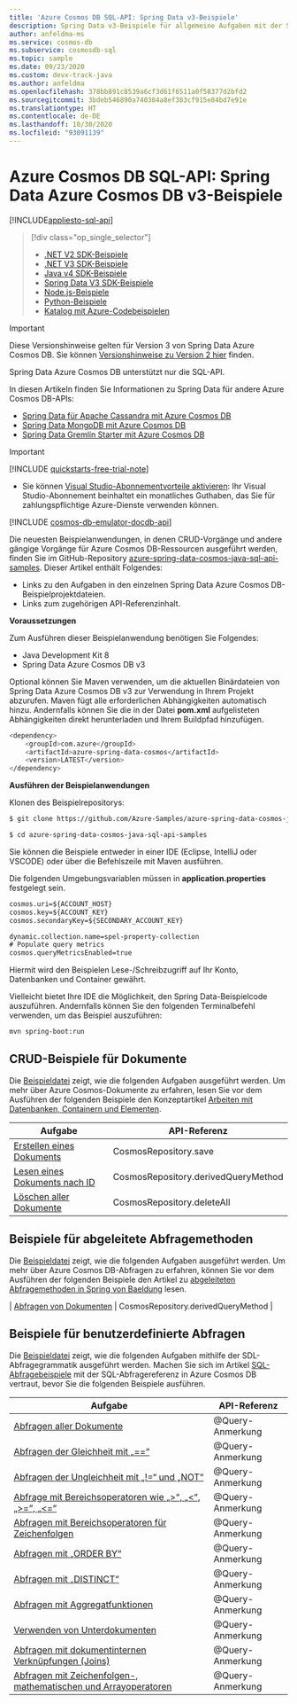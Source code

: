 ```yaml
---
title: 'Azure Cosmos DB SQL-API: Spring Data v3-Beispiele'
description: Spring Data v3-Beispiele für allgemeine Aufgaben mit der SQL-API von Azure Cosmos DB (einschließlich CRUD-Vorgängen) finden Sie auf GitHub.
author: anfeldma-ms
ms.service: cosmos-db
ms.subservice: cosmosdb-sql
ms.topic: sample
ms.date: 09/23/2020
ms.custom: devx-track-java
ms.author: anfeldma
ms.openlocfilehash: 378bb891c8539a6cf3d61f6511a0f58377d2bfd2
ms.sourcegitcommit: 3bdeb546890a740384a8ef383cf915e84bd7e91e
ms.translationtype: HT
ms.contentlocale: de-DE
ms.lasthandoff: 10/30/2020
ms.locfileid: "93091139"
---
```

# <a name="azure-cosmos-db-sql-api-spring-data-azure-cosmos-db-v3-examples"></a>Azure Cosmos DB SQL-API: Spring Data Azure Cosmos DB v3-Beispiele
[!INCLUDE[appliesto-sql-api](includes/appliesto-sql-api.md)]

> [!div class="op_single_selector"]
> * [.NET V2 SDK-Beispiele](sql-api-dotnet-samples.md)
> * [.NET V3 SDK-Beispiele](sql-api-dotnet-v3sdk-samples.md)
> * [Java v4 SDK-Beispiele](sql-api-java-sdk-samples.md)
> * [Spring Data V3 SDK-Beispiele](sql-api-spring-data-sdk-samples.md)
> * [Node.js-Beispiele](sql-api-nodejs-samples.md)
> * [Python-Beispiele](sql-api-python-samples.md)
> * [Katalog mit Azure-Codebeispielen](https://azure.microsoft.com/resources/samples/?sort=0&service=cosmos-db)
> 
> 

> [!IMPORTANT]  
> Diese Versionshinweise gelten für Version 3 von Spring Data Azure Cosmos DB. Sie können [Versionshinweise zu Version 2 hier](sql-api-sdk-java-spring-v2.md) finden. 
>
> Spring Data Azure Cosmos DB unterstützt nur die SQL-API.
>
> In diesen Artikeln finden Sie Informationen zu Spring Data für andere Azure Cosmos DB-APIs:
> * [Spring Data für Apache Cassandra mit Azure Cosmos DB](/azure/developer/java/spring-framework/configure-spring-data-apache-cassandra-with-cosmos-db)
> * [Spring Data MongoDB mit Azure Cosmos DB](/azure/developer/java/spring-framework/configure-spring-data-mongodb-with-cosmos-db)
> * [Spring Data Gremlin Starter mit Azure Cosmos DB](/azure/developer/java/spring-framework/configure-spring-data-gremlin-java-app-with-cosmos-db)
>

> [!IMPORTANT]  
>[!INCLUDE [quickstarts-free-trial-note](../../includes/quickstarts-free-trial-note.md)]
>  
>- Sie können [Visual Studio-Abonnementvorteile aktivieren](https://azure.microsoft.com/pricing/member-offers/msdn-benefits-details/?ref=microsoft.com&utm_source=microsoft.com&utm_medium=docs&utm_campaign=visualstudio): Ihr Visual Studio-Abonnement beinhaltet ein monatliches Guthaben, das Sie für zahlungspflichtige Azure-Dienste verwenden können.
>
>[!INCLUDE [cosmos-db-emulator-docdb-api](../../includes/cosmos-db-emulator-docdb-api.md)]
>

Die neuesten Beispielanwendungen, in denen CRUD-Vorgänge und andere gängige Vorgänge für Azure Cosmos DB-Ressourcen ausgeführt werden, finden Sie im GitHub-Repository [azure-spring-data-cosmos-java-sql-api-samples](https://github.com/Azure-Samples/azure-spring-data-cosmos-java-sql-api-samples). Dieser Artikel enthält Folgendes:

* Links zu den Aufgaben in den einzelnen Spring Data Azure Cosmos DB-Beispielprojektdateien. 
* Links zum zugehörigen API-Referenzinhalt.

**Voraussetzungen**

Zum Ausführen dieser Beispielanwendung benötigen Sie Folgendes:

* Java Development Kit 8
* Spring Data Azure Cosmos DB v3

Optional können Sie Maven verwenden, um die aktuellen Binärdateien von Spring Data Azure Cosmos DB v3 zur Verwendung in Ihrem Projekt abzurufen. Maven fügt alle erforderlichen Abhängigkeiten automatisch hinzu. Andernfalls können Sie die in der Datei **pom.xml** aufgelisteten Abhängigkeiten direkt herunterladen und Ihrem Buildpfad hinzufügen.

```bash
<dependency>
    <groupId>com.azure</groupId>
    <artifactId>azure-spring-data-cosmos</artifactId>
    <version>LATEST</version>
</dependency>
```

**Ausführen der Beispielanwendungen**

Klonen des Beispielrepositorys:
```bash
$ git clone https://github.com/Azure-Samples/azure-spring-data-cosmos-java-sql-api-samples

$ cd azure-spring-data-cosmos-java-sql-api-samples
```

Sie können die Beispiele entweder in einer IDE (Eclipse, IntelliJ oder VSCODE) oder über die Befehlszeile mit Maven ausführen.

Die folgenden Umgebungsvariablen müssen in **application.properties** festgelegt sein.

```xml
cosmos.uri=${ACCOUNT_HOST}
cosmos.key=${ACCOUNT_KEY}
cosmos.secondaryKey=${SECONDARY_ACCOUNT_KEY}

dynamic.collection.name=spel-property-collection
# Populate query metrics
cosmos.queryMetricsEnabled=true
```

Hiermit wird den Beispielen Lese-/Schreibzugriff auf Ihr Konto, Datenbanken und Container gewährt.

Vielleicht bietet Ihre IDE die Möglichkeit, den Spring Data-Beispielcode auszuführen. Andernfalls können Sie den folgenden Terminalbefehl verwenden, um das Beispiel auszuführen:

```bash
mvn spring-boot:run
```

## <a name="document-crud-examples"></a>CRUD-Beispiele für Dokumente
Die [Beispieldatei](https://github.com/Azure-Samples/azure-spring-data-cosmos-java-sql-api-samples/blob/main/src/main/java/com/azure/cosmos/springexamples/quickstart/sync/SampleApplication.java) zeigt, wie die folgenden Aufgaben ausgeführt werden. Um mehr über Azure Cosmos-Dokumente zu erfahren, lesen Sie vor dem Ausführen der folgenden Beispiele den Konzeptartikel [Arbeiten mit Datenbanken, Containern und Elementen](account-databases-containers-items.md).

| Aufgabe | API-Referenz |
| --- | --- |
| [Erstellen eines Dokuments](https://github.com/Azure-Samples/azure-spring-data-cosmos-java-sql-api-samples/blob/main/src/main/java/com/azure/cosmos/springexamples/quickstart/sync/SampleApplication.java#L46-L47) | CosmosRepository.save |
| [Lesen eines Dokuments nach ID](https://github.com/Azure-Samples/azure-spring-data-cosmos-java-sql-api-samples/blob/main/src/main/java/com/azure/cosmos/springexamples/quickstart/sync/SampleApplication.java#L56-L58) | CosmosRepository.derivedQueryMethod |
| [Löschen aller Dokumente](https://github.com/Azure-Samples/azure-spring-data-cosmos-java-sql-api-samples/blob/main/src/main/java/com/azure/cosmos/springexamples/quickstart/sync/SampleApplication.java#L39-L41) | CosmosRepository.deleteAll |

## <a name="derived-query-method-examples"></a>Beispiele für abgeleitete Abfragemethoden
Die [Beispieldatei](https://github.com/Azure-Samples/azure-spring-data-cosmos-java-sql-api-samples/blob/main/src/main/java/com/azure/cosmos/springexamples/quickstart/sync/SampleApplication.java) zeigt, wie die folgenden Aufgaben ausgeführt werden. Um mehr über Azure Cosmos DB-Abfragen zu erfahren, können Sie vor dem Ausführen der folgenden Beispiele den Artikel zu [abgeleiteten Abfragemethoden in Spring von Baeldung](https://www.baeldung.com/spring-data-derived-queries) lesen.

| [Abfragen von Dokumenten](https://github.com/Azure-Samples/azure-spring-data-cosmos-java-sql-api-samples/blob/main/src/main/java/com/azure/cosmos/springexamples/quickstart/sync/SampleApplication.java#L73-L77) | CosmosRepository.derivedQueryMethod |

## <a name="custom-query-examples"></a>Beispiele für benutzerdefinierte Abfragen
Die [Beispieldatei](https://github.com/Azure-Samples/azure-spring-data-cosmos-java-sql-api-samples/blob/main/src/main/java/com/azure/cosmos/springexamples/quickstart/sync/SampleApplication.java) zeigt, wie die folgenden Aufgaben mithilfe der SDL-Abfragegrammatik ausgeführt werden. Machen Sie sich im Artikel [SQL-Abfragebeispiele](./sql-query-getting-started.md) mit der SQL-Abfragereferenz in Azure Cosmos DB vertraut, bevor Sie die folgenden Beispiele ausführen. 


| Aufgabe | API-Referenz |
| --- | --- |
| [Abfragen aller Dokumente](https://github.com/Azure-Samples/azure-spring-data-cosmos-java-sql-api-samples/blob/main/src/main/java/com/azure/cosmos/springexamples/quickstart/sync/UserRepository.java#L20-L22) | @Query-Anmerkung |
| [Abfragen der Gleichheit mit „==“](https://github.com/Azure-Samples/azure-spring-data-cosmos-java-sql-api-samples/blob/main/src/main/java/com/azure/cosmos/springexamples/quickstart/sync/UserRepository.java#L24-L26) | @Query-Anmerkung |
| [Abfragen der Ungleichheit mit „!=“ und „NOT“](https://github.com/Azure-Samples/azure-spring-data-cosmos-java-sql-api-samples/blob/main/src/main/java/com/azure/cosmos/springexamples/quickstart/sync/UserRepository.java#L28-L38) | @Query-Anmerkung |
| [Abfrage mit Bereichsoperatoren wie „&gt;“, „&lt;“, „&gt;=“, „&lt;=“](https://github.com/Azure-Samples/azure-spring-data-cosmos-java-sql-api-samples/blob/main/src/main/java/com/azure/cosmos/springexamples/quickstart/sync/UserRepository.java#L40-L42) | @Query-Anmerkung |
| [Abfragen mit Bereichsoperatoren für Zeichenfolgen](https://github.com/Azure-Samples/azure-spring-data-cosmos-java-sql-api-samples/blob/main/src/main/java/com/azure/cosmos/springexamples/quickstart/sync/UserRepository.java#L44-L46) | @Query-Anmerkung |
| [Abfragen mit „ORDER BY“](https://github.com/Azure-Samples/azure-spring-data-cosmos-java-sql-api-samples/blob/main/src/main/java/com/azure/cosmos/springexamples/quickstart/sync/UserRepository.java#L48-L50) | @Query-Anmerkung |
| [Abfragen mit „DISTINCT“](https://github.com/Azure-Samples/azure-spring-data-cosmos-java-sql-api-samples/blob/main/src/main/java/com/azure/cosmos/springexamples/quickstart/sync/UserRepository.java#L52-L54) | @Query-Anmerkung |
| [Abfragen mit Aggregatfunktionen](https://github.com/Azure-Samples/azure-spring-data-cosmos-java-sql-api-samples/blob/main/src/main/java/com/azure/cosmos/springexamples/quickstart/sync/UserRepository.java#L56-L62) | @Query-Anmerkung |
| [Verwenden von Unterdokumenten](https://github.com/Azure-Samples/azure-spring-data-cosmos-java-sql-api-samples/blob/main/src/main/java/com/azure/cosmos/springexamples/quickstart/sync/UserRepository.java#L64-L66) | @Query-Anmerkung |
| [Abfragen mit dokumentinternen Verknüpfungen (Joins)](https://github.com/Azure-Samples/azure-spring-data-cosmos-java-sql-api-samples/blob/main/src/main/java/com/azure/cosmos/springexamples/quickstart/sync/UserRepository.java#L68-L85) | @Query-Anmerkung |
| [Abfragen mit Zeichenfolgen-, mathematischen und Arrayoperatoren](https://github.com/Azure-Samples/azure-spring-data-cosmos-java-sql-api-samples/blob/main/src/main/java/com/azure/cosmos/springexamples/quickstart/sync/UserRepository.java#L87-L97) | @Query-Anmerkung |